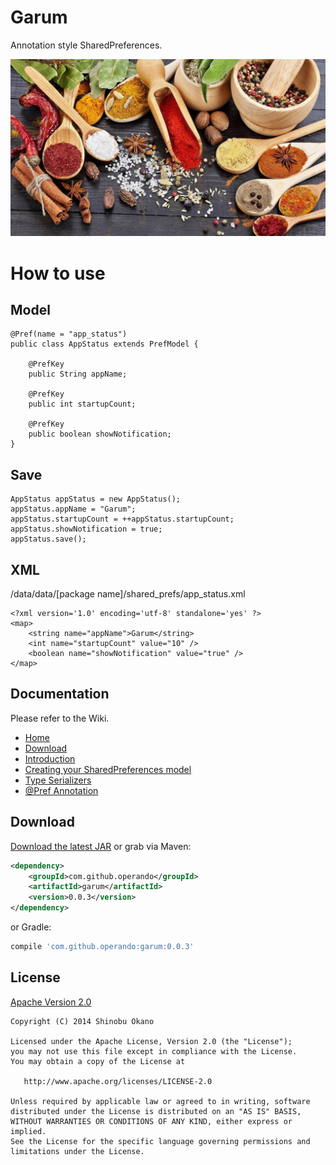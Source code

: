 # Garum

Annotation style SharedPreferences.

![Garum](image_garum.jpg)

# How to use

## Model

```
@Pref(name = "app_status")
public class AppStatus extends PrefModel {

    @PrefKey
    public String appName;

    @PrefKey
    public int startupCount;

    @PrefKey
    public boolean showNotification;
}
```

## Save

```
AppStatus appStatus = new AppStatus();
appStatus.appName = "Garum";
appStatus.startupCount = ++appStatus.startupCount;
appStatus.showNotification = true;
appStatus.save();
```

## XML

/data/data/[package name]/shared_prefs/app_status.xml

```
<?xml version='1.0' encoding='utf-8' standalone='yes' ?>
<map>
    <string name="appName">Garum</string>
    <int name="startupCount" value="10" />
    <boolean name="showNotification" value="true" />
</map>

```

## Documentation

Please refer to the Wiki.

* [Home](https://github.com/operando/Garum/wiki)
* [Download](https://github.com/operando/Garum/wiki/Download)
* [Introduction](https://github.com/operando/Garum/wiki/Introduction)
* [Creating your SharedPreferences model](https://github.com/operando/Garum/wiki/Creating-your-SharedPreferences-model)
* [Type Serializers](https://github.com/operando/Garum/wiki/Type-serializers)
* [@Pref Annotation](https://github.com/operando/Garum/wiki/@Pref-Annotation)

## Download

[Download the latest JAR][1] or grab via Maven:
```xml
<dependency>
    <groupId>com.github.operando</groupId>
    <artifactId>garum</artifactId>
    <version>0.0.3</version>
</dependency>
```

or Gradle:
```groovy
compile 'com.github.operando:garum:0.0.3'
```

## License

[Apache Version 2.0](http://www.apache.org/licenses/LICENSE-2.0.html)

    Copyright (C) 2014 Shinobu Okano

    Licensed under the Apache License, Version 2.0 (the "License");
    you may not use this file except in compliance with the License.
    You may obtain a copy of the License at

       http://www.apache.org/licenses/LICENSE-2.0

    Unless required by applicable law or agreed to in writing, software
    distributed under the License is distributed on an "AS IS" BASIS,
    WITHOUT WARRANTIES OR CONDITIONS OF ANY KIND, either express or implied.
    See the License for the specific language governing permissions and
    limitations under the License.

[1]: https://search.maven.org/remote_content?g=com.github.operando&a=garum&v=LATEST
